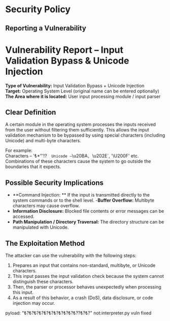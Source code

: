 # Security Policy

## Reporting a Vulnerability

# Vulnerability Report – Input Validation Bypass & Unicode Injection

**Type of Vulnerability:** Input Validation Bypass + Unicode Injection  
**Target:** Operating System Level (original name can be entered optionally)  
**The Area where it is located:** User input processing module / input parser

## Clear Definition

A certain module in the operating system processes the inputs received from the user without filtering them sufficiently. This allows the input validation mechanism to be bypassed by using special characters (including Unicode) and multi-byte characters.

For example:  
Characters – '₺*"'!?`  
Unicode – `\u20BA`, `\u202E`, '\U200F' etc.  
Combinations of these characters cause the system to go outside the boundaries that it expects.

## Possible Security Implications

- **Command Injection: ** If the input is transmitted directly to the system commands or to the shell level.
-**Buffer Overflow:** Multibyte characters may cause overflow.
- **Information Disclosure:** Blocked file contents or error messages can be accessed.
- **Path Manipulation / Directory Traversal:** The directory structure can be manipulated with Unicode.

## The Exploitation Method

The attacker can use the vulnerability with the following steps:

1. Prepares an input that contains non-standard, multibyte, or Unicode characters.
2. This input passes the input validation check because the system cannot distinguish these characters.
3. Then, the parser or processor behaves unexpectedly when processing this input.
4. As a result of this behavior, a crash (DoS), data disclosure, or code injection may occur.

pyload:
"₺?₺?₺?₺?₺?₺?₺?₺?₺?₺?₺??₺?₺?"
not:interpreter.py vuln fixed
